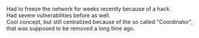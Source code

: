 Had to freeze the network for weeks recently because of a hack.<br>
Had severe vulnerabilities before as well.<br>
Cool concept, but still centralized because of the so called "Coordinator", that was supposed to be removed a long time ago.<br>
